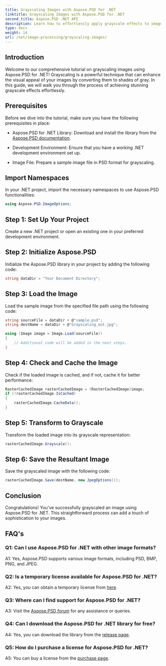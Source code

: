 ```yaml
---
title: Grayscaling Images with Aspose.PSD for .NET
linktitle: Grayscaling Images with Aspose.PSD for .NET
second_title: Aspose.PSD .NET API
description: Learn how to effortlessly apply grayscale effects to images using Aspose.PSD for .NET.
type: docs
weight: 14
url: /net/image-processing/grayscaling-images/
---
```

## Introduction

Welcome to our comprehensive tutorial on grayscaling images using Aspose.PSD for .NET! Grayscaling is a powerful technique that can enhance the visual appeal of your images by converting them to shades of gray. In this guide, we will walk you through the process of achieving stunning grayscale effects effortlessly.

## Prerequisites

Before we dive into the tutorial, make sure you have the following prerequisites in place:

- Aspose.PSD for .NET Library: Download and install the library from the [Aspose.PSD documentation](https://reference.aspose.com/psd/net/).

- Development Environment: Ensure that you have a working .NET development environment set up.

- Image File: Prepare a sample image file in PSD format for grayscaling.

## Import Namespaces

In your .NET project, import the necessary namespaces to use Aspose.PSD functionalities:

```csharp
using Aspose.PSD.ImageOptions;
```

## Step 1: Set Up Your Project

Create a new .NET project or open an existing one in your preferred development environment.

## Step 2: Initialize Aspose.PSD

Initialize the Aspose.PSD library in your project by adding the following code:

```csharp
string dataDir = "Your Document Directory";
```

## Step 3: Load the Image

Load the sample image from the specified file path using the following code:

```csharp
string sourceFile = dataDir + @"sample.psd";
string destName = dataDir + @"Grayscaling_out.jpg";

using (Image image = Image.Load(sourceFile))
{
    // Additional code will be added in the next steps.
}
```

## Step 4: Check and Cache the Image

Check if the loaded image is cached, and if not, cache it for better performance:

```csharp
RasterCachedImage rasterCachedImage = (RasterCachedImage)image;
if (!rasterCachedImage.IsCached)
{
    rasterCachedImage.CacheData();
}
```

## Step 5: Transform to Grayscale

Transform the loaded image into its grayscale representation:

```csharp
rasterCachedImage.Grayscale();
```

## Step 6: Save the Resultant Image

Save the grayscaled image with the following code:

```csharp
rasterCachedImage.Save(destName, new JpegOptions());
```

## Conclusion

Congratulations! You've successfully grayscaled an image using Aspose.PSD for .NET. This straightforward process can add a touch of sophistication to your images.

## FAQ's

### Q1: Can I use Aspose.PSD for .NET with other image formats?

A1: Yes, Aspose.PSD supports various image formats, including PSD, BMP, PNG, and JPEG.

### Q2: Is a temporary license available for Aspose.PSD for .NET?

A2: Yes, you can obtain a temporary license from [here](https://purchase.aspose.com/temporary-license/).

### Q3: Where can I find support for Aspose.PSD for .NET?

A3: Visit the [Aspose.PSD forum](https://forum.aspose.com/c/psd/34) for any assistance or queries.

### Q4: Can I download the Aspose.PSD for .NET library for free?

A4: Yes, you can download the library from the [release page](https://releases.aspose.com/psd/net/).

### Q5: How do I purchase a license for Aspose.PSD for .NET?

A5: You can buy a license from the [purchase page](https://purchase.aspose.com/buy).
